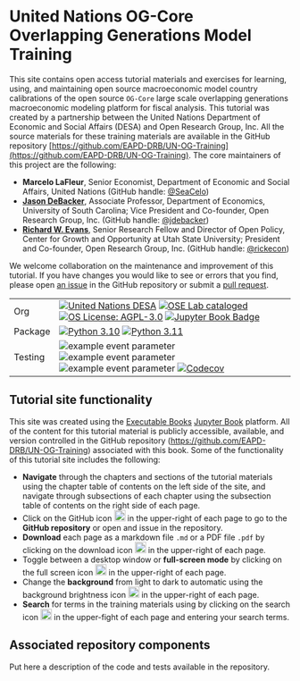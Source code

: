 # United Nations OG-Core Overlapping Generations Model Training

This site contains open access tutorial materials and exercises for learning, using, and maintaining open source macroeconomic model country calibrations of the open source `OG-Core` large scale overlapping generations macroeconomic modeling platform for fiscal analysis. This tutorial was created by a partnership between the United Nations Department of Economic and Social Affairs (DESA) and Open Research Group, Inc. All the source materials for these training materials are available in the GitHub repository [https://github.com/EAPD-DRB/UN-OG-Training](https://github.com/EAPD-DRB/UN-OG-Training). The core maintainers of this project are the following:
* **Marcelo LaFleur**, Senior Economist, Department of Economic and Social Affairs, United Nations (GitHub handle: [@SeaCelo](https://github.com/SeaCelo))
* [**Jason DeBacker**](https://jasondebacker.com/), Associate Professor, Department of Economics, University of South Carolina; Vice President and Co-founder, Open Research Group, Inc. (GitHub handle: [@jdebacker](https://github.com/jdebacker))
* [**Richard W. Evans**](https://sites.google.com/site/rickecon), Senior Research Fellow and Director of Open Policy, Center for Growth and Opportunity at Utah State University; President and Co-founder, Open Research Group, Inc. (GitHub handle: [@rickecon](https://github.com/rickecon))

We welcome collaboration on the maintenance and improvement of this tutorial. If you have changes you would like to see or errors that you find, please open [an issue](https://github.com/EAPD-DRB/UN-OG-Training/issues) in the GitHub repository or submit a [pull request](https://github.com/EAPD-DRB/UN-OG-Training/pulls).

| | |
| --- | --- |
| Org | [![United Nations DESA](https://img.shields.io/badge/United%20Nations%20DESA-blue)](https://www.un.org/en/desa) [![OSE Lab cataloged](https://img.shields.io/badge/OSE%20Lab-catalogued-critical)](https://github.com/OpenSourceEcon) [![OS License: AGPL-3.0](https://img.shields.io/badge/OS%20License-AGPL%203.0-yellow)](https://github.com/EAPD-DRB/UN-OT-Training/blob/main/LICENSE) [![Jupyter Book Badge](https://jupyterbook.org/badge.svg)]([https://eapd-drb.github.io/UN-OG-Training/]) |
| Package | [![Python 3.10](https://img.shields.io/badge/python-3.10-blue.svg)](https://www.python.org/downloads/release/python-31013/) [![Python 3.11](https://img.shields.io/badge/python-3.11-blue.svg)](https://www.python.org/downloads/release/python-3115/) |
| Testing | ![example event parameter](https://github.com/EAPD-DRB/UN-OG-Training/actions/workflows/build_and_test.yml/badge.svg?branch=main) ![example event parameter](https://github.com/EAPD-DRB/UN-OG-Training/actions/workflows/deploy_docs.yml/badge.svg?branch=main) ![example event parameter](https://github.com/EAPD-DRB/UN-OG-Training/actions/workflows/check_format.yml/badge.svg?branch=main) [![Codecov](https://codecov.io/gh/EAPD-DRB/UN-OG-Training/branch/main/graph/badge.svg)](https://codecov.io/gh/EAPD-DRB/UN-OG-Training) |


## Tutorial site functionality
This site was created using the [Executable Books](https://executablebooks.org/) [Jupyter Book](https://jupyterbook.org/) platform. All of the content for this tutorial material is publicly accessible, available, and version controlled in the GitHub repository (https://github.com/EAPD-DRB/UN-OG-Training) associated with this book. Some of the functionality of this tutorial site includes the following:
* **Navigate** through the chapters and sections of the tutorial materials using the chapter table of contents on the left side of the site, and navigate through subsections of each chapter using the subsection table of contents on the right side of each page.
* Click on the GitHub icon <img src="./images/icon_GitHub.png" width="20px"> in the upper-right of each page to go to the **GitHub repository** or open and issue in the repository.
* **Download** each page as a markdown file `.md` or a PDF file `.pdf` by clicking on the download icon <img src="./images/icon_download.png" width="20px"> in the upper-right of each page.
* Toggle between a desktop window or **full-screen mode** by clicking on the full screen icon <img src="./images/icon_fullscreen.png" width="20px"> in the upper-right of each page.
* Change the **background** from light to dark to automatic using the background brightness icon <img src="./images/icon_background.png" width="20px"> in the upper-right of each page.
* **Search** for terms in the training materials using by clicking on the search icon <img src="./images/icon_search.png" width="20px"> in the upper-fight of each page and entering your search terms.


## Associated repository components
Put here a description of the code and tests available in the repository.
